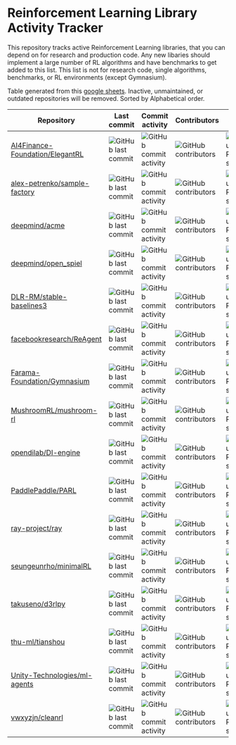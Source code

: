 # Reinforcement Learning Library Activity Tracker
This repository tracks active Reinforcement Learning libraries, that you can depend on for research and production code.
Any new libaries should implement a large number of RL algorithms and have benchmarks to get added to this list.
This list is not for research code, single algorithms, benchmarks, or RL environments (except Gymnasium).

Table generated from this [google sheets](https://docs.google.com/spreadsheets/d/174W7V1W-dZAnW3mAcjZ9YIZzbfgfighcbNnsP6mMm98/edit?usp=sharing).
Inactive, unmaintained, or outdated repositories will be removed.
Sorted by Alphabetical order.

| Repository                                                                            | Last commit                                                                                      | Commit activity                                                                                            | Contributors                                                                                       | Stars                                                                                     |
|---------------------------------------------------------------------------------------|--------------------------------------------------------------------------------------------------|------------------------------------------------------------------------------------------------------------|----------------------------------------------------------------------------------------------------|-------------------------------------------------------------------------------------------|
| [AI4Finance-Foundation/ElegantRL](https://github.com/AI4Finance-Foundation/ElegantRL) | ![GitHub last commit](https://img.shields.io/github/last-commit/AI4Finance-Foundation/ElegantRL) | ![GitHub commit activity](https://img.shields.io/github/commit-activity/m/AI4Finance-Foundation/ElegantRL) | ![GitHub contributors](https://img.shields.io/github/contributors/AI4Finance-Foundation/ElegantRL) | ![GitHub Repo stars](https://img.shields.io/github/stars/AI4Finance-Foundation/ElegantRL) |
| [alex-petrenko/sample-factory](https://github.com/alex-petrenko/sample-factory)       | ![GitHub last commit](https://img.shields.io/github/last-commit/alex-petrenko/sample-factory)    | ![GitHub commit activity](https://img.shields.io/github/commit-activity/m/alex-petrenko/sample-factory)    | ![GitHub contributors](https://img.shields.io/github/contributors/alex-petrenko/sample-factory)    | ![GitHub Repo stars](https://img.shields.io/github/stars/alex-petrenko/sample-factory)    |
| [deepmind/acme](https://github.com/deepmind/acme)                                     | ![GitHub last commit](https://img.shields.io/github/last-commit/deepmind/acme)                   | ![GitHub commit activity](https://img.shields.io/github/commit-activity/m/deepmind/acme)                   | ![GitHub contributors](https://img.shields.io/github/contributors/deepmind/acme)                   | ![GitHub Repo stars](https://img.shields.io/github/stars/deepmind/acme)                   |
| [deepmind/open_spiel](https://github.com/deepmind/open_spiel)                         | ![GitHub last commit](https://img.shields.io/github/last-commit/deepmind/open_spiel)             | ![GitHub commit activity](https://img.shields.io/github/commit-activity/m/deepmind/open_spiel)             | ![GitHub contributors](https://img.shields.io/github/contributors/deepmind/open_spiel)             | ![GitHub Repo stars](https://img.shields.io/github/stars/deepmind/open_spiel)             |
| [DLR-RM/stable-baselines3](https://github.com/DLR-RM/stable-baselines3)               | ![GitHub last commit](https://img.shields.io/github/last-commit/DLR-RM/stable-baselines3)        | ![GitHub commit activity](https://img.shields.io/github/commit-activity/m/DLR-RM/stable-baselines3)        | ![GitHub contributors](https://img.shields.io/github/contributors/DLR-RM/stable-baselines3)        | ![GitHub Repo stars](https://img.shields.io/github/stars/DLR-RM/stable-baselines3)        |
| [facebookresearch/ReAgent](https://github.com/facebookresearch/ReAgent)               | ![GitHub last commit](https://img.shields.io/github/last-commit/facebookresearch/ReAgent)        | ![GitHub commit activity](https://img.shields.io/github/commit-activity/m/facebookresearch/ReAgent)        | ![GitHub contributors](https://img.shields.io/github/contributors/facebookresearch/ReAgent)        | ![GitHub Repo stars](https://img.shields.io/github/stars/facebookresearch/ReAgent)        |
| [Farama-Foundation/Gymnasium](https://github.com/Farama-Foundation/Gymnasium)         | ![GitHub last commit](https://img.shields.io/github/last-commit/Farama-Foundation/Gymnasium)     | ![GitHub commit activity](https://img.shields.io/github/commit-activity/m/Farama-Foundation/Gymnasium)     | ![GitHub contributors](https://img.shields.io/github/contributors/Farama-Foundation/Gymnasium)     | ![GitHub Repo stars](https://img.shields.io/github/stars/Farama-Foundation/Gymnasium)     |
| [MushroomRL/mushroom-rl](https://github.com/MushroomRL/mushroom-rl)                   | ![GitHub last commit](https://img.shields.io/github/last-commit/MushroomRL/mushroom-rl)          | ![GitHub commit activity](https://img.shields.io/github/commit-activity/m/MushroomRL/mushroom-rl)          | ![GitHub contributors](https://img.shields.io/github/contributors/MushroomRL/mushroom-rl)          | ![GitHub Repo stars](https://img.shields.io/github/stars/MushroomRL/mushroom-rl)          |
| [opendilab/DI-engine](https://github.com/opendilab/DI-engine)                         | ![GitHub last commit](https://img.shields.io/github/last-commit/opendilab/DI-engine)             | ![GitHub commit activity](https://img.shields.io/github/commit-activity/m/opendilab/DI-engine)             | ![GitHub contributors](https://img.shields.io/github/contributors/opendilab/DI-engine)             | ![GitHub Repo stars](https://img.shields.io/github/stars/opendilab/DI-engine)             |
| [PaddlePaddle/PARL](https://github.com/PaddlePaddle/PARL)                             | ![GitHub last commit](https://img.shields.io/github/last-commit/PaddlePaddle/PARL)               | ![GitHub commit activity](https://img.shields.io/github/commit-activity/m/PaddlePaddle/PARL)               | ![GitHub contributors](https://img.shields.io/github/contributors/PaddlePaddle/PARL)               | ![GitHub Repo stars](https://img.shields.io/github/stars/PaddlePaddle/PARL)               |
| [ray-project/ray](https://github.com/ray-project/ray)                                 | ![GitHub last commit](https://img.shields.io/github/last-commit/ray-project/ray)                 | ![GitHub commit activity](https://img.shields.io/github/commit-activity/m/ray-project/ray)                 | ![GitHub contributors](https://img.shields.io/github/contributors/ray-project/ray)                 | ![GitHub Repo stars](https://img.shields.io/github/stars/ray-project/ray)                 |
| [seungeunrho/minimalRL](https://github.com/seungeunrho/minimalRL)                     | ![GitHub last commit](https://img.shields.io/github/last-commit/seungeunrho/minimalRL)           | ![GitHub commit activity](https://img.shields.io/github/commit-activity/m/seungeunrho/minimalRL)           | ![GitHub contributors](https://img.shields.io/github/contributors/seungeunrho/minimalRL)           | ![GitHub Repo stars](https://img.shields.io/github/stars/seungeunrho/minimalRL)           |
| [takuseno/d3rlpy](https://github.com/takuseno/d3rlpy)                                 | ![GitHub last commit](https://img.shields.io/github/last-commit/takuseno/d3rlpy)                 | ![GitHub commit activity](https://img.shields.io/github/commit-activity/m/takuseno/d3rlpy)                 | ![GitHub contributors](https://img.shields.io/github/contributors/takuseno/d3rlpy)                 | ![GitHub Repo stars](https://img.shields.io/github/stars/takuseno/d3rlpy)                 |
| [thu-ml/tianshou](https://github.com/thu-ml/tianshou)                                 | ![GitHub last commit](https://img.shields.io/github/last-commit/thu-ml/tianshou)                 | ![GitHub commit activity](https://img.shields.io/github/commit-activity/m/thu-ml/tianshou)                 | ![GitHub contributors](https://img.shields.io/github/contributors/thu-ml/tianshou)                 | ![GitHub Repo stars](https://img.shields.io/github/stars/thu-ml/tianshou)                 |
| [Unity-Technologies/ml-agents](https://github.com/Unity-Technologies/ml-agents)       | ![GitHub last commit](https://img.shields.io/github/last-commit/Unity-Technologies/ml-agents)    | ![GitHub commit activity](https://img.shields.io/github/commit-activity/m/Unity-Technologies/ml-agents)    | ![GitHub contributors](https://img.shields.io/github/contributors/Unity-Technologies/ml-agents)    | ![GitHub Repo stars](https://img.shields.io/github/stars/Unity-Technologies/ml-agents)    |
| [vwxyzjn/cleanrl](https://github.com/vwxyzjn/cleanrl)                                 | ![GitHub last commit](https://img.shields.io/github/last-commit/vwxyzjn/cleanrl)                 | ![GitHub commit activity](https://img.shields.io/github/commit-activity/m/vwxyzjn/cleanrl)                 | ![GitHub contributors](https://img.shields.io/github/contributors/vwxyzjn/cleanrl)                 | ![GitHub Repo stars](https://img.shields.io/github/stars/vwxyzjn/cleanrl)                 |
